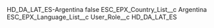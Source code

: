 <?xml version="1.0" encoding="UTF-8"?>
<CustomMetadata xmlns="http://soap.sforce.com/2006/04/metadata" xmlns:xsi="http://www.w3.org/2001/XMLSchema-instance" xmlns:xsd="http://www.w3.org/2001/XMLSchema">
    <label>HD_DA_LAT_ES-Argentina</label>
    <protected>false</protected>
    <values>
        <field>ESC_EPX_Country_List__c</field>
        <value xsi:type="xsd:string">Argentina</value>
    </values>
    <values>
        <field>ESC_EPX_Language_List__c</field>
        <value xsi:nil="true"/>
    </values>
    <values>
        <field>User_Role__c</field>
        <value xsi:type="xsd:string">HD_DA_LAT_ES</value>
    </values>
</CustomMetadata>
